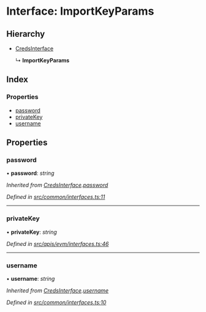 # Interface: ImportKeyParams

## Hierarchy

- [CredsInterface](common_interfaces.credsinterface)

  ↳ **ImportKeyParams**

## Index

### Properties

- [password](evm_interfaces.importkeyparams#password)
- [privateKey](evm_interfaces.importkeyparams#privatekey)
- [username](evm_interfaces.importkeyparams#username)

## Properties

### password

• **password**: _string_

_Inherited from [CredsInterface](common_interfaces.credsinterface).[password](common_interfaces.credsinterface#password)_

_Defined in [src/common/interfaces.ts:11](https://github.com/chain4travel/caminojs/blob/3883166/src/common/interfaces.ts#L11)_

---

### privateKey

• **privateKey**: _string_

_Defined in [src/apis/evm/interfaces.ts:46](https://github.com/chain4travel/caminojs/blob/3883166/src/apis/evm/interfaces.ts#L46)_

---

### username

• **username**: _string_

_Inherited from [CredsInterface](common_interfaces.credsinterface).[username](common_interfaces.credsinterface#username)_

_Defined in [src/common/interfaces.ts:10](https://github.com/chain4travel/caminojs/blob/3883166/src/common/interfaces.ts#L10)_
